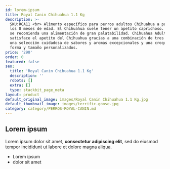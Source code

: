 ```yaml
---
id: lorem-ipsum
title: Royal Canin Chihuahua 1.1 Kg
description: >-
  SKU:RCA11 <br> Alimento específico para perros adultos Chihuahua a partir de
  los 8 meses de edad. El Chihuahua suele tener un apetito caprichoso. Por ello
  se recomienda una alimentación de gran palatabilidad. Chihuahua Adulto
  satisface el apetito del Chihuahua gracias a una combinación de tres factores:
  una selección cuidadosa de sabores y aromas excepcionales y una croqueta con
  forma y tamaño personalizados.
price: '290'
order: 0
featured: false
seo:
  title: 'Royal Canin Chihuahua 1.1 Kg'
  description: ''
  robots: []
  extra: []
  type: stackbit_page_meta
layout: product
default_original_image: images/Royal Canin Chihuahua 1.1 Kg.jpg
default_thumbnail_image: images/terrific-goose.jpg
category: category/PERROS-ROYAL-CANIN.md
---
```

## Lorem ipsum

Lorem ipsum dolor sit amet, **consectetur adipiscing elit**, sed do eiusmod tempor incididunt ut labore et dolore magna aliqua.

- Lorem ipsum
- dolor sit amet